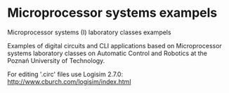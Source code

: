 # Microprocessor systems exampels
Microprocessor systems (I) laboratory classes exampels

Examples of digital circuits and CLI applications based on Microprocessor systems laboratory classes on Automatic Control and Robotics at the Poznań University of Technology.

For editing '.circ' files use Logisim 2.7.0: http://www.cburch.com/logisim/index.html
